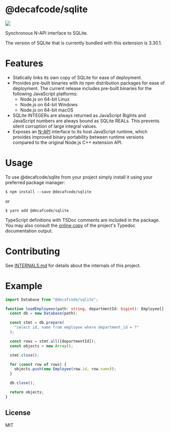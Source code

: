 # @decafcode/sqlite

<img src="https://ci.appveyor.com/api/projects/status/github/decafcode/nsql?branch=master&svg=true">

Synchronous N-API interface to SQLite.

The version of SQLite that is currently bundled with this extension is 3.30.1.

# Features

- Statically links its own copy of SQLite for ease of deployment.
- Provides pre-built binaries with its npm distribution packages for ease of
  deployment. The current release includes pre-built binaries for the following
  JavaScript platforms:
  - Node.js on 64-bit Linux
  - Node.js on 64-bit Windows
  - Node.js on 64-bit macOS
- SQLite INTEGERs are always returned as JavaScript BigInts and JavaScript
  numbers are always bound as SQLite REALs. This prevents silent corruption of
  large integral values.
- Exposes an [N-API](https://nodejs.org/dist/latest-v12.x/docs/api/n-api.html)
  interface to its host JavaScript runtime, which provides improved binary
  portability between runtime versions compared to the original Node.js C++
  extension API.

# Usage

To use @decafcode/sqlite from your project simply install it using your
preferred package manager:

```
$ npm install --save @decafcode/sqlite
```

or

```
$ yarn add @decafcode/sqlite
```

TypeScript definitions with TSDoc comments are included in the package. You may
also consult the [online copy](https://decafcode.github.io/nsql-doc/) of the
project's Typedoc documentation output.

# Contributing

See [INTERNALS.md](INTERNALS.md) for details about the internals of this
project.

# Example

```typescript
import Database from "@decafcode/sqlite";

function loadEmployees(path: string, departmentId: bigint): Employee[] {
  const db = new Database(path);

  const stmt = db.prepare(
    "select id, name from employee where department_id = ?"
  );

  const rows = stmt.all([departmentId]);
  const objects = new Array();

  stmt.close();

  for (const row of rows) {
    objects.push(new Employee(row.id, row.name));
  }

  db.close();

  return objects;
}
```

## License

MIT
